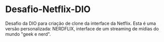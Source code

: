 # Desafio-Netflix-DIO
Desafio da DIO para criação de clone da interface da Netflix. Esta é uma versão personalizada: NERDFLIX, interface de um streaming de mídias do mundo "geek e nerd".
